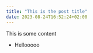 ```yaml
---
title: "This is the post title"
date: 2023-08-24T16:52:24+02:00
---
```



This is some content

- Hellooooo